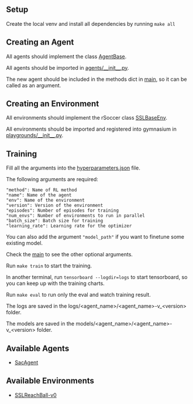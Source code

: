 ## Setup

Create the local venv and install all dependencies by running ```make all```

## Creating an Agent

All agents should implement the class [AgentBase](/agents/agent_base.py).

All agents should be imported in [agents/\_\_init\_\_.py](agents/__init__.py).

The new agent should be included in the methods dict in [main](main.py), so it can be called as an argument.

## Creating an Environment

All environments should implement the rSoccer class [SSLBaseEnv](https://github.com/robocin/rSoccer/blob/main/rsoccer_gym/ssl/ssl_gym_base.py).

All environments should be imported and registered into gymnasium in [playgrounds/\_\_init\_\_.py](playgrounds/__init__.py).

## Training

Fill all the arguments into the [hyperparameters.json](hyperparameters.json) file.

The following arguments are required:
```
"method": Name of RL method
"name": Name of the agent
"env": Name of the environment
"version": Version of the environment
"episodes": Number of episodes for training
"num_envs": Number of environments to run in parallel
"batch_size": Batch size for training 
"learning_rate": Learning rate for the optimizer
```

You can also add the argument ```"model_path"``` if you want to finetune some existing model.

Check the [main](main.py) to see the other optional arguments.

Run ```make train``` to start the training.

In another terminal, run ```tensorboard --logdir=logs``` to start tensorboard, so you can keep up with the training charts.

Run ```make eval``` to run only the eval and watch training result.

The logs are saved in the logs/<agent_name>/<agent_name>-v_\<version> folder.

The models are saved in the models/<agent_name>/<agent_name>-v_\<version> folder.

## Available Agents
- [SacAgent](agents/sac_agent.py)

## Available Environments
- [SSLReachBall-v0](playgrounds/reach_ball.py)
